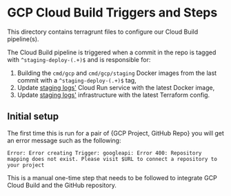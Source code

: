 # GCP Cloud Build Triggers and Steps

This directory contains terragrunt files to configure our Cloud Build pipeline(s).

The Cloud Build pipeline is triggered when a commit in the repo is tagged with
`^staging-deploy-(.+)$` and is responsible for:

1. Building the `cmd/gcp` and `cmd/gcp/staging` Docker images from the last commit with a `^staging-deploy-(.+)$` tag,
1. Update [staging logs'](/deployment/live/gcp/static-ct-staging/logs/) Cloud Run service with the latest Docker image,
1. Update [staging logs'](/deployment/live/gcp/static-ct-staging/logs/) infrastructure with the latest Terraform config.

## Initial setup

The first time this is run for a pair of {GCP Project, GitHub Repo} you will get an error 
message such as the following:

```
Error: Error creating Trigger: googleapi: Error 400: Repository mapping does not exist. Please visit $URL to connect a repository to your project
```

This is a manual one-time step that needs to be followed to integrate GCP Cloud Build 
and the GitHub repository.
